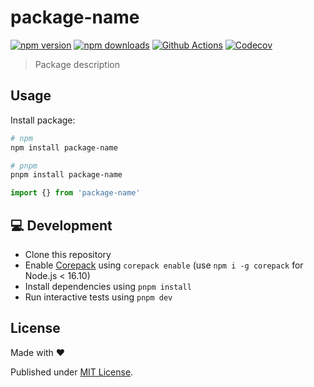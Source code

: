 # package-name

[![npm version][npm-version-src]][npm-version-href]
[![npm downloads][npm-downloads-src]][npm-downloads-href]
[![Github Actions][github-actions-src]][github-actions-href]
[![Codecov][codecov-src]][codecov-href]

> Package description

## Usage

Install package:

```sh
# npm
npm install package-name

# pnpm
pnpm install package-name
```

```js
import {} from 'package-name'
```

## 💻 Development

- Clone this repository
- Enable [Corepack](https://github.com/nodejs/corepack) using `corepack enable` (use `npm i -g corepack` for Node.js < 16.10)
- Install dependencies using `pnpm install`
- Run interactive tests using `pnpm dev`

## License

Made with ❤️

Published under [MIT License](./LICENCE).

<!-- Badges -->

[npm-version-src]: https://img.shields.io/npm/v/package-name?style=flat-square
[npm-version-href]: https://npmjs.com/package/package-name
[npm-downloads-src]: https://img.shields.io/npm/dm/package-name?style=flat-square
[npm-downloads-href]: https://npmjs.com/package/package-name
[github-actions-src]: https://img.shields.io/github/workflow/status/danielroe/package-name/ci/main?style=flat-square
[github-actions-href]: https://github.com/danielroe/package-name/actions?query=workflow%3Aci
[codecov-src]: https://img.shields.io/codecov/c/gh/danielroe/package-name/main?style=flat-square
[codecov-href]: https://codecov.io/gh/danielroe/package-name
